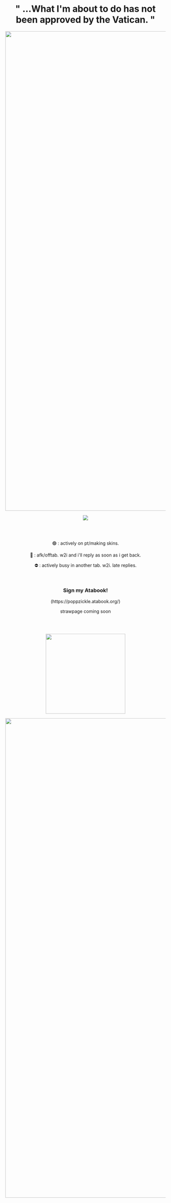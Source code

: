 <h1 align="center">" ...What I'm about to do has not been approved by the Vatican. "</h3>
<p align="center">
<img src="https://64.media.tumblr.com/0ca28812e1f864d2842f183f2b0c9dbf/555c4b73ed8c0b3e-60/s1280x1920/73b3486abeae0c132acf1c4152559e23fee614e2.pnj" width="1500"/>
</p>
<p align="center">
<img src="https://cdn.discordapp.com/attachments/1297215407865725004/1298891757852954634/faotj.png?ex=671b36b7&is=6719e537&hm=8fdb2bf0cd544fc4f8768f68f387f1f3ffe1dc92cbbeb406788645da2fce5680&"/>
</p>
</br></br>
<p align="center">🟢 : actively on pt/making skins.<br/>
</p>
<p align="center">🌙 : afk/offtab. w2i and i'll reply as soon as i get back.<br/>
</p>
<p align="center">⛔ : actively busy in another tab. w2i. late replies.<br/>
</p>
</br>
</p>
<h3 align="center">Sign my Atabook!<br/>
</h3>
</p>
<p align="center">(https://poppzickle.atabook.org/)<br/>
</p>
</p>
<p align="center">strawpage coming soon<br/>
</p>
</br></br>
<p align="center">
<img src="https://cdn.discordapp.com/attachments/1297215407865725004/1298890387276173362/adas.png?ex=671b3570&is=6719e3f0&hm=2e1af13a4b7ac8fb32ba083e31c05ea5dbda6bc3e65700279983286183f70e87&" width=250"/>
<p align="center">
<img src="https://64.media.tumblr.com/7ffc8e6b0d72a1a5ccf65b72d2efe95b/555c4b73ed8c0b3e-61/s1280x1920/919909dd97743e77ec42f6161c7e287764090d20.pnj" width="1500"/>
</p>

<!--
**poppzicklee/poppzicklee** is a ✨ _special_ ✨ repository because its `README.md` (this file) appears on your GitHub profile.

Here are some ideas to get you started:

- 🔭 I’m currently working on ...
- 🌱 I’m currently learning ...
- 👯 I’m looking to collaborate on ...
- 🤔 I’m looking for help with ...
- 💬 Ask me about ...
- 📫 How to reach me: ...
- 😄 Pronouns: ...
- ⚡ Fun fact: ...
-->
